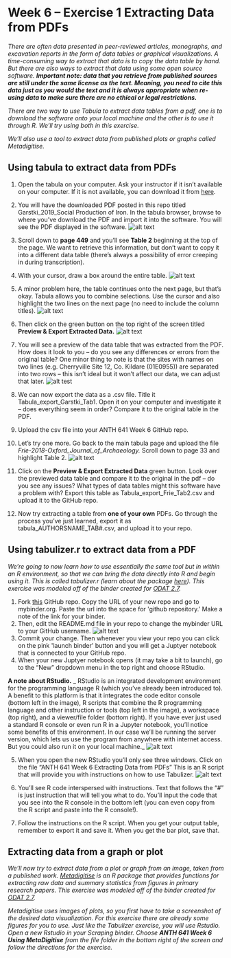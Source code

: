 # Week 6 – Exercise 1 Extracting Data from PDFs

_There are often data presented in peer-reviewed articles, monographs, and excavation reports in the form of data tables or graphical visualizations. A time-consuming way to extract that data is to copy the data table by hand. But there are also ways to extract that data using some open source software. __Important note: data that you retrieve from published sources are still under the same license as the text. Meaning, you need to cite this data just as you would the text and it is always appropriate when re-using data to make sure there are no ethical or legal restrictions.___

_There are two way to use Tabula to extract data tables from a pdf, one is to download the software onto your local machine and the other is to use it through R. We’ll try using both in this exercise._

_We’ll also use a tool to extract data from published plots or graphs called Metadigitise._

## Using tabula to extract data from PDFs

1.	Open the tabula on your computer. Ask your instructor if it isn’t available on your computer. If it is not available, you can download it from [here](tabula.technology).
2.  You will have the downloaded PDF posted in this repo titled Garstki_2019_Social Production of Iron. In the tabula browser, browse to where you’ve download the PDF and import it into the software. You will see the PDF displayed in the software. 
![alt text](/Images/Picture1.png)

3.  Scroll down to __page 449__ and you’ll see __Table 2__ beginning at the top of the page. We want to retrieve this information, but don’t want to copy it into a different data table (there’s always a possibility of error creeping in during transcription). 
4.  With your cursor, draw a box around the entire table. 
![alt text](/Images/Picture2.png)

5.  A minor problem here, the table continues onto the next page, but that’s okay. Tabula allows you to combine selections. Use the cursor and also highlight the two lines on the next page (no need to include the column titles). 
![alt text](/Images/Picture3.png)

6.  Then click on the green button on the top right of the screen titled __Preview & Export Extracted Data.__
![alt text](/Images/Picture4.png)

7.  You will see a preview of the data table that was extracted from the PDF. How does it look to you – do you see any differences or errors from the original table? One minor thing to note is that the sites with names on two lines (e.g. Cherryville Site 12, Co. Kildare (01E0955)) are separated into two rows – this isn’t ideal but it won’t affect our data, we can adjust that later. 
![alt test](/Images/Picture5.png)

8.  We can now export the data as a .csv file. Title it Tabula_export_Garstki_Tab1. Open it on your computer and investigate it – does everything seem in order? Compare it to the original table in the PDF. 
9.	Upload the csv file into your ANTH 641 Week 6 GitHub repo. 
10.	Let’s try one more. Go back to the main tabula page and upload the file _Frie-2018-Oxford_Journal_of_Archaeology._ Scroll down to page 33 and highlight Table 2. 
![alt text](/Images/Pictures6.png)

11.	 Click on the __Preview & Export Extracted Data__ green button. Look over the previewed data table and compare it to the original in the pdf – do you see any issues? What types of data tables might this software have a problem with? Export this table as Tabula_export_Frie_Tab2.csv and upload it to the GitHub repo. 
12.	 Now try extracting a table from __one of your own__ PDFs. Go through the process you’ve just learned, export it as tabula_AUTHORSNAME_TAB#.csv, and upload it to your repo. 

## Using tabulizer.r to extract data from a PDF

_We’re going to now learn how to use essentially the same tool but in within an R environment, so that we can bring the data directly into R and begin using it. This is called tabulizer.r (learn about the package [here](https://cran.r-project.org/web/packages/tabulizer/vignettes/tabulizer.html)). This exercise was modeled off of the binder created for [ODAT 2.7](https://o-date.github.io/draft/book/scraping-data.html)._

1.  Fork [this](https://github.com/kgarstki/ANTH-641_Week-6_Exercise-1) GitHub repo. Copy the URL of your new repo and go to mybinder.org. Paste the url into the space for 'github repository.' Make a note of the link for your binder.
2.  Then, edit the README.md file in your repo to change the mybinder URL to your GitHub username. 
![alt text](/Images/Image13.PNG)
3.  Commit your change. Then whenever you view your repo you can click on the pink 'launch binder' button and you will get a Juptyer notebook that is connected to your GitHub repo.
4.  When your new Juptyer notebook opens (it may take a bit to launch), go to the “New” dropdown menu in the top right and choose RStudio. 

__A note about RStudio.__ _ RStudio is an integrated development environment for the programming language R (which you’ve already been introduced to). A benefit to this platform is that it integrates the code editor console (bottom left in the image), R scripts that combine the R programming language and other instruction or tools (top left in the image), a workspace (top right), and a viewer/file folder (bottom right). If you have ever just used a standard R console or even run R in a Jupyter notebook, you’ll notice some benefits of this environment. In our case we’ll be running the server version, which lets us use the program from anywhere with internet access. But you could also run it on your local machine._
![alt text](/Images/Picture7.png)

5.  When you open the new RStudio you’ll only see three windows. Click on the file “ANTH 641 Week 6 Extracting Data from PDFs” This is an R script that will provide you with instructions on how to use Tabulizer. 
![alt text](/Images/Picture8.png)

6.	You’ll see R code interspersed with instructions. Text that follows the “#” is just instruction that will tell you what to do. You’ll input the code that you see into the R console in the bottom left (you can even copy from the R script and paste into the R console!). 
7.	Follow the instructions on the R script. When you get your output table, remember to export it and save it. When you get the bar plot, save that.  

## Extracting data from a graph or plot

_We’ll now try to extract data from a plot or graph from an image, taken from a published work. [Metadigitise](https://cran.r-project.org/web/packages/metaDigitise/vignettes/metaDigitise.html) is an R package that provides functions for extracting raw data and summary statistics from figures in primary research papers. This exercise was modeled off of the binder created for [ODAT 2.7](https://o-date.github.io/draft/book/scraping-data.html)._

_Metadigitise uses images of plots, so you first have to take a screenshot of the desired data visualization. For this exercise there are already some figures for you to use. Just like the Tabulizer exercise, you will use Rstudio. Open a new Rstudio in your Scraping binder. Choose __ANTH 641 Week 6 Using MetaDigitise__ from the file folder in the bottom right of the screen and follow the directions for the exercise._ 

